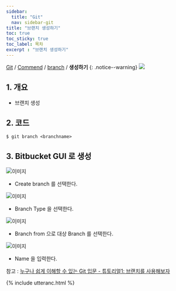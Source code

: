 ```yaml
---
sidebar:
  title: "Git"
  nav: sidebar-git
title: "브랜치 생성하기"
toc: true
toc_sticky: true
toc_label: 목차
excerpt : "브랜치 생성하기"
---
```

[Git](/git/) / [Commend](/git/commend/) / [branch](/git/commend/branch/) / **생성하기**
{: .notice--warning}
![](https://git-scm.com/images/logo@2x.png)

## 1. 개요
- 브랜치 생성

## 2. 코드
```
$ git branch <branchname>
```

## 3. Bitbucket GUI 로 생성

![이미지](https://drive.google.com/uc?export=view&id=1qNsF8BOe7cpMyimkBHz-E_L3b4VaeFFA)
* Create branch 를 선택한다.

![이미지](https://drive.google.com/uc?export=view&id=1nfu0fWZi7ALKwIqCaNr6hUwjki0eBVFM)
* Branch Type 을 선택한다.

![이미지](https://drive.google.com/uc?export=view&id=1mRcN7qwBGp7QMTjqK-looJtSkMGko1Ck)
* Branch from 으로 대상 Branch 를 선택한다.

![이미지](https://drive.google.com/uc?export=view&id=1Me5FKEXB8CF0Hw8Sy0D1ia2xfDib0R49)
* Name 을 입력한다.

참고 : [누구나 쉽게 이해할 수 있는 Git 입문 - 튜토리얼1: 브랜치를 사용해보자](https://backlog.com/git-tutorial/kr/stepup/stepup2_2.html)

{% include utteranc.html %}
